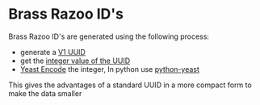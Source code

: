 
# Brass Razoo ID's

Brass Razoo ID's are generated using the following process:
- generate a [V1 UUID ](https://docs.python.org/3/library/uuid.html#uuid.uuid1)
- get the [integer value of the UUID](https://docs.python.org/3/library/uuid.html#uuid.UUID.int)
- [Yeast Encode](https://github.com/unshiftio/yeast/blob/master/README.md) the integer, In python use [python-yeast](https://github.com/BroHui/python-yeast)

This gives the advantages of a standard UUID in a more compact form to make the data smaller
